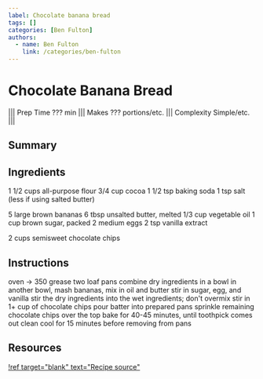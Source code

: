 ```yaml
---
label: Chocolate banana bread
tags: []
categories: [Ben Fulton]
authors:
  - name: Ben Fulton
    link: /categories/ben-fulton
---
```


# Chocolate Banana Bread
<!--- ![](/static/banners/???.webp) --->

||| Prep Time
??? min
||| Makes
??? portions/etc.
||| Complexity
Simple/etc.
|||

## Summary

## Ingredients
1 1/2 cups all-purpose flour
3/4 cup cocoa
1 1/2 tsp baking soda
1 tsp salt (less if using salted butter)

5 large brown bananas
6 tbsp unsalted butter, melted
1/3 cup vegetable oil
1 cup brown sugar, packed
2 medium eggs
2 tsp vanilla extract

2 cups semisweet chocolate chips

## Instructions
oven -> 350
grease two loaf pans
combine dry ingredients in a bowl
in another bowl, mash bananas, mix in oil and butter
stir in sugar, egg, and vanilla
stir the dry ingredients into the wet ingredients; don't overmix
stir in 1+ cup of chocolate chips
pour batter into prepared pans
sprinkle remaining chocolate chips over the top
bake for 40-45 minutes, until toothpick comes out clean
cool for 15 minutes before removing from pans

## Resources
[!ref target="blank" text="Recipe source"](https://www.onceuponachef.com/recipes/chocolate-banana-bread.html)

